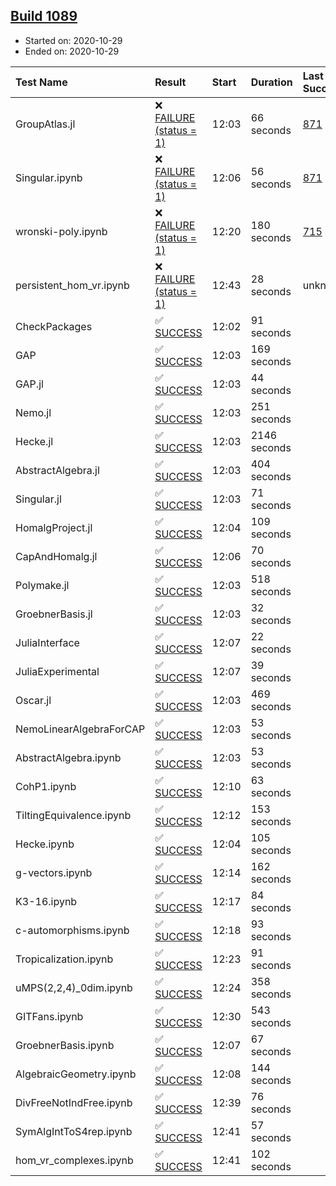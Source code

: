 ## [Build 1089](https://oscarci.mathematik.uni-kl.de/job/oscar-stable/1089/)

* Started on: 2020-10-29
* Ended on: 2020-10-29

| Test Name    | Result | Start | Duration | Last Success | First Failure |
|:-------------|:-------|:------|:---------|:-------------|:--------------|
| GroupAtlas.jl | ❌ [FAILURE (status = 1)](https://oscarci.mathematik.uni-kl.de/job/oscar-stable/1089/artifact/logs/build-1089/GroupAtlas.jl.log) | 12:03 | 66 seconds | [871](https://oscarci.mathematik.uni-kl.de/job/oscar-stable/871/) | [872](https://oscarci.mathematik.uni-kl.de/job/oscar-stable/872/) |
| Singular.ipynb | ❌ [FAILURE (status = 1)](https://oscarci.mathematik.uni-kl.de/job/oscar-stable/1089/artifact/logs/build-1089/Singular.ipynb.log) | 12:06 | 56 seconds | [871](https://oscarci.mathematik.uni-kl.de/job/oscar-stable/871/) | [872](https://oscarci.mathematik.uni-kl.de/job/oscar-stable/872/) |
| wronski-poly.ipynb | ❌ [FAILURE (status = 1)](https://oscarci.mathematik.uni-kl.de/job/oscar-stable/1089/artifact/logs/build-1089/wronski-poly.ipynb.log) | 12:20 | 180 seconds | [715](https://oscarci.mathematik.uni-kl.de/job/oscar-stable/715/) | [716](https://oscarci.mathematik.uni-kl.de/job/oscar-stable/716/) |
| persistent_hom_vr.ipynb | ❌ [FAILURE (status = 1)](https://oscarci.mathematik.uni-kl.de/job/oscar-stable/1089/artifact/logs/build-1089/persistent_hom_vr.ipynb.log) | 12:43 | 28 seconds | unknown | unknown |
| CheckPackages | ✅ [SUCCESS](https://oscarci.mathematik.uni-kl.de/job/oscar-stable/1089/artifact/logs/build-1089/CheckPackages.log) | 12:02 | 91 seconds |  |  |
| GAP | ✅ [SUCCESS](https://oscarci.mathematik.uni-kl.de/job/oscar-stable/1089/artifact/logs/build-1089/GAP.log) | 12:03 | 169 seconds |  |  |
| GAP.jl | ✅ [SUCCESS](https://oscarci.mathematik.uni-kl.de/job/oscar-stable/1089/artifact/logs/build-1089/GAP.jl.log) | 12:03 | 44 seconds |  |  |
| Nemo.jl | ✅ [SUCCESS](https://oscarci.mathematik.uni-kl.de/job/oscar-stable/1089/artifact/logs/build-1089/Nemo.jl.log) | 12:03 | 251 seconds |  |  |
| Hecke.jl | ✅ [SUCCESS](https://oscarci.mathematik.uni-kl.de/job/oscar-stable/1089/artifact/logs/build-1089/Hecke.jl.log) | 12:03 | 2146 seconds |  |  |
| AbstractAlgebra.jl | ✅ [SUCCESS](https://oscarci.mathematik.uni-kl.de/job/oscar-stable/1089/artifact/logs/build-1089/AbstractAlgebra.jl.log) | 12:03 | 404 seconds |  |  |
| Singular.jl | ✅ [SUCCESS](https://oscarci.mathematik.uni-kl.de/job/oscar-stable/1089/artifact/logs/build-1089/Singular.jl.log) | 12:03 | 71 seconds |  |  |
| HomalgProject.jl | ✅ [SUCCESS](https://oscarci.mathematik.uni-kl.de/job/oscar-stable/1089/artifact/logs/build-1089/HomalgProject.jl.log) | 12:04 | 109 seconds |  |  |
| CapAndHomalg.jl | ✅ [SUCCESS](https://oscarci.mathematik.uni-kl.de/job/oscar-stable/1089/artifact/logs/build-1089/CapAndHomalg.jl.log) | 12:06 | 70 seconds |  |  |
| Polymake.jl | ✅ [SUCCESS](https://oscarci.mathematik.uni-kl.de/job/oscar-stable/1089/artifact/logs/build-1089/Polymake.jl.log) | 12:03 | 518 seconds |  |  |
| GroebnerBasis.jl | ✅ [SUCCESS](https://oscarci.mathematik.uni-kl.de/job/oscar-stable/1089/artifact/logs/build-1089/GroebnerBasis.jl.log) | 12:03 | 32 seconds |  |  |
| JuliaInterface | ✅ [SUCCESS](https://oscarci.mathematik.uni-kl.de/job/oscar-stable/1089/artifact/logs/build-1089/JuliaInterface.log) | 12:07 | 22 seconds |  |  |
| JuliaExperimental | ✅ [SUCCESS](https://oscarci.mathematik.uni-kl.de/job/oscar-stable/1089/artifact/logs/build-1089/JuliaExperimental.log) | 12:07 | 39 seconds |  |  |
| Oscar.jl | ✅ [SUCCESS](https://oscarci.mathematik.uni-kl.de/job/oscar-stable/1089/artifact/logs/build-1089/Oscar.jl.log) | 12:03 | 469 seconds |  |  |
| NemoLinearAlgebraForCAP | ✅ [SUCCESS](https://oscarci.mathematik.uni-kl.de/job/oscar-stable/1089/artifact/logs/build-1089/NemoLinearAlgebraForCAP.log) | 12:03 | 53 seconds |  |  |
| AbstractAlgebra.ipynb | ✅ [SUCCESS](https://oscarci.mathematik.uni-kl.de/job/oscar-stable/1089/artifact/logs/build-1089/AbstractAlgebra.ipynb.log) | 12:03 | 53 seconds |  |  |
| CohP1.ipynb | ✅ [SUCCESS](https://oscarci.mathematik.uni-kl.de/job/oscar-stable/1089/artifact/logs/build-1089/CohP1.ipynb.log) | 12:10 | 63 seconds |  |  |
| TiltingEquivalence.ipynb | ✅ [SUCCESS](https://oscarci.mathematik.uni-kl.de/job/oscar-stable/1089/artifact/logs/build-1089/TiltingEquivalence.ipynb.log) | 12:12 | 153 seconds |  |  |
| Hecke.ipynb | ✅ [SUCCESS](https://oscarci.mathematik.uni-kl.de/job/oscar-stable/1089/artifact/logs/build-1089/Hecke.ipynb.log) | 12:04 | 105 seconds |  |  |
| g-vectors.ipynb | ✅ [SUCCESS](https://oscarci.mathematik.uni-kl.de/job/oscar-stable/1089/artifact/logs/build-1089/g-vectors.ipynb.log) | 12:14 | 162 seconds |  |  |
| K3-16.ipynb | ✅ [SUCCESS](https://oscarci.mathematik.uni-kl.de/job/oscar-stable/1089/artifact/logs/build-1089/K3-16.ipynb.log) | 12:17 | 84 seconds |  |  |
| c-automorphisms.ipynb | ✅ [SUCCESS](https://oscarci.mathematik.uni-kl.de/job/oscar-stable/1089/artifact/logs/build-1089/c-automorphisms.ipynb.log) | 12:18 | 93 seconds |  |  |
| Tropicalization.ipynb | ✅ [SUCCESS](https://oscarci.mathematik.uni-kl.de/job/oscar-stable/1089/artifact/logs/build-1089/Tropicalization.ipynb.log) | 12:23 | 91 seconds |  |  |
| uMPS(2,2,4)_0dim.ipynb | ✅ [SUCCESS](https://oscarci.mathematik.uni-kl.de/job/oscar-stable/1089/artifact/logs/build-1089/uMPS-2-2-4-_0dim.ipynb.log) | 12:24 | 358 seconds |  |  |
| GITFans.ipynb | ✅ [SUCCESS](https://oscarci.mathematik.uni-kl.de/job/oscar-stable/1089/artifact/logs/build-1089/GITFans.ipynb.log) | 12:30 | 543 seconds |  |  |
| GroebnerBasis.ipynb | ✅ [SUCCESS](https://oscarci.mathematik.uni-kl.de/job/oscar-stable/1089/artifact/logs/build-1089/GroebnerBasis.ipynb.log) | 12:07 | 67 seconds |  |  |
| AlgebraicGeometry.ipynb | ✅ [SUCCESS](https://oscarci.mathematik.uni-kl.de/job/oscar-stable/1089/artifact/logs/build-1089/AlgebraicGeometry.ipynb.log) | 12:08 | 144 seconds |  |  |
| DivFreeNotIndFree.ipynb | ✅ [SUCCESS](https://oscarci.mathematik.uni-kl.de/job/oscar-stable/1089/artifact/logs/build-1089/DivFreeNotIndFree.ipynb.log) | 12:39 | 76 seconds |  |  |
| SymAlgIntToS4rep.ipynb | ✅ [SUCCESS](https://oscarci.mathematik.uni-kl.de/job/oscar-stable/1089/artifact/logs/build-1089/SymAlgIntToS4rep.ipynb.log) | 12:41 | 57 seconds |  |  |
| hom_vr_complexes.ipynb | ✅ [SUCCESS](https://oscarci.mathematik.uni-kl.de/job/oscar-stable/1089/artifact/logs/build-1089/hom_vr_complexes.ipynb.log) | 12:41 | 102 seconds |  |  |
